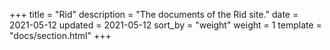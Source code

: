 +++
title = "Rid"
description = "The documents of the Rid site."
date = 2021-05-12
updated = 2021-05-12
sort_by = "weight"
weight = 1
template = "docs/section.html"
+++
